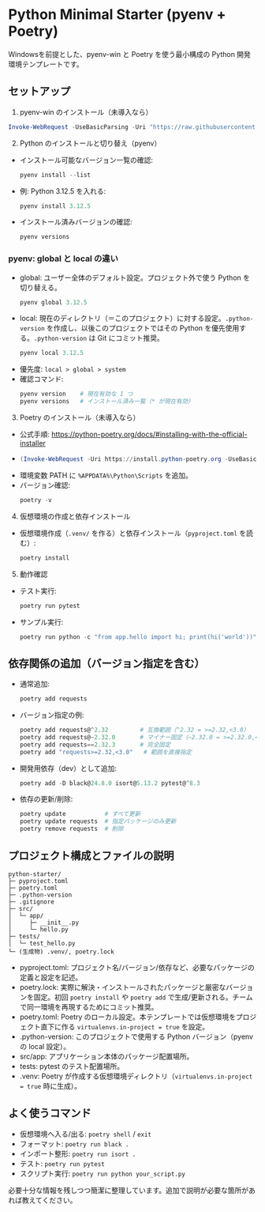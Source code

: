 ﻿# Python Minimal Starter (pyenv + Poetry)

Windowsを前提とした、pyenv-win と Poetry を使う最小構成の Python 開発環境テンプレートです。

## セットアップ

1) pyenv-win のインストール（未導入なら）

```powershell
Invoke-WebRequest -UseBasicParsing -Uri "https://raw.githubusercontent.com/pyenv-win/pyenv-win/master/pyenv-win/install-pyenv-win.ps1" -OutFile "./install-pyenv-win.ps1"; &"./install-pyenv-win.ps1"
```

2) Python のインストールと切り替え（pyenv）

- インストール可能なバージョン一覧の確認:
  ```powershell
  pyenv install --list
  ```
- 例: Python 3.12.5 を入れる:
  ```powershell
  pyenv install 3.12.5
  ```
- インストール済みバージョンの確認:
  ```powershell
  pyenv versions
  ```

### pyenv: global と local の違い

- global: ユーザー全体のデフォルト設定。プロジェクト外で使う Python を切り替える。
  ```powershell
  pyenv global 3.12.5
  ```
- local: 現在のディレクトリ（＝このプロジェクト）に対する設定。`.python-version` を作成し、以後このプロジェクトではその Python を優先使用する。`.python-version` は Git にコミット推奨。
  ```powershell
  pyenv local 3.12.5
  ```
- 優先度: `local > global > system`
- 確認コマンド:
  ```powershell
  pyenv version    # 現在有効な 1 つ
  pyenv versions   # インストール済み一覧（* が現在有効）
  ```

3) Poetry のインストール（未導入なら）

- 公式手順: https://python-poetry.org/docs/#installing-with-the-official-installer
- 
  ```powershell
  (Invoke-WebRequest -Uri https://install.python-poetry.org -UseBasicParsing).Content | py -
  ```
- 環境変数 PATH に `%APPDATA%\Python\Scripts` を追加。
- バージョン確認:
  ```powershell
  poetry -v
  ```

4) 仮想環境の作成と依存インストール

- 仮想環境作成（`.venv/` を作る）と依存インストール（`pyproject.toml` を読む）:
  ```powershell
  poetry install
  ```

5) 動作確認

- テスト実行:
  ```powershell
  poetry run pytest
  ```
- サンプル実行:
  ```powershell
  poetry run python -c "from app.hello import hi; print(hi('world'))"
  ```

## 依存関係の追加（バージョン指定を含む）

- 通常追加:
  ```powershell
  poetry add requests
  ```
- バージョン指定の例:
  ```powershell
  poetry add requests@^2.32         # 互換範囲（^2.32 = >=2.32,<3.0）
  poetry add requests@~2.32.0       # マイナー固定（~2.32.0 = >=2.32.0,<2.33.0）
  poetry add requests==2.32.3       # 完全固定
  poetry add "requests>=2.32,<3.0"   # 範囲を直接指定
  ```
- 開発用依存（dev）として追加:
  ```powershell
  poetry add -D black@24.8.0 isort@5.13.2 pytest@^8.3
  ```
- 依存の更新/削除:
  ```powershell
  poetry update           # すべて更新
  poetry update requests  # 指定パッケージのみ更新
  poetry remove requests  # 削除
  ```

## プロジェクト構成とファイルの説明

```
python-starter/
├─ pyproject.toml
├─ poetry.toml
├─ .python-version
├─ .gitignore
├─ src/
│  └─ app/
│     ├─ __init__.py
│     └─ hello.py
├─ tests/
│  └─ test_hello.py
└─ (生成物) .venv/, poetry.lock
```

- pyproject.toml: プロジェクト名/バージョン/依存など、必要なパッケージの定義と設定を記述。
- poetry.lock: 実際に解決・インストールされたパッケージと厳密なバージョンを固定。初回 `poetry install` や `poetry add` で生成/更新される。チームで同一環境を再現するためにコミット推奨。
- poetry.toml: Poetry のローカル設定。本テンプレートでは仮想環境をプロジェクト直下に作る `virtualenvs.in-project = true` を設定。
- .python-version: このプロジェクトで使用する Python バージョン（pyenv の local 設定）。
- src/app: アプリケーション本体のパッケージ配置場所。
- tests: pytest のテスト配置場所。
- .venv: Poetry が作成する仮想環境ディレクトリ（`virtualenvs.in-project = true` 時に生成）。

## よく使うコマンド

- 仮想環境へ入る/出る: `poetry shell` / `exit`
- フォーマット: `poetry run black .`
- インポート整形: `poetry run isort .`
- テスト: `poetry run pytest`
- スクリプト実行: `poetry run python your_script.py`

必要十分な情報を残しつつ簡潔に整理しています。追加で説明が必要な箇所があれば教えてください。
